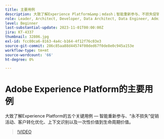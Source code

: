 ```yaml
---
title: 主要用例
description: 大致了解Experience Platform&amp；mdash；智能重新参与、不损失促销活动、客户转化优化、上下文识别以及一次性值到生命周期值这五个关键用例。
role: Leader, Architect, Developer, Data Architect, Data Engineer, Admin, User
level: Beginner
last-substantial-update: 2023-11-01T00:00:00Z
jira: KT-4337
thumbnail: 32806.jpg
exl-id: fcc80ca6-8163-4a4c-b164-4f12f76c03e3
source-git-commit: 286c85aa88d44574f00ded67f0de8e0c945a153e
workflow-type: tm+mt
source-wordcount: '66'
ht-degree: 0%

---
```


# Adobe Experience Platform的主要用例

大致了解Experience Platform的五个关键用例 — 智能重新参与、“永不损失”促销活动、客户转化优化、上下文识别以及一次性价值到生命周期价值。

>[!VIDEO](https://video.tv.adobe.com/v/3430463?learn=on&enablevpops&captions=chi_hans)

